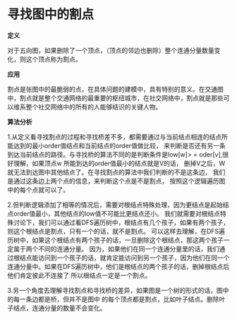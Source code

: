 # 寻找图中的割点

**定义**

对于五向图，如果删除了一个顶点，（顶点的邻边也删除）整个连通分量数量变化，则这个顶点称为割点。

**应用**

割点是张图中的最脆弱的点，在具体问题的建模中，具有特别的意义。在交通图中，割点就是整个交通网络的最重要的枢纽城市，在社交网络中，割点就是那些可以维系整个社交网络中的所有的人能够结识的关键人物。


**算法分析**

1.从定义看寻找割点的过程和寻找桥差不多，都需要通过与当前结点相连的结点所能达到的最小order值结点和当前结点的order值做比较，
来判断是否还有另一条到达当前结点的路径。与寻找桥的算法不同的是判断条件是low[w]> = oder[v],很好理解，如果顶点w 所能到达的order值最小的结点就是V的话，
删掉V之后，W就无法到达图中其他结点了。在寻找割点的算法中我们判断的不是这条边， 我们是通过这条边上两个点的信息，来判断这个点是不是割点，
按照这个逻辑遍历图中的每个点就可以了。

2.但判断逻辑添加了相等的情况后，需要对根结点特殊处理，因为更结点是起始结点order值最小，其他结点的low值不可能比更结点还小。
我们就需要对根结点特殊讨论下，我们可以通过看DFS遍历树中，根结点有几个孩子，如果有两个孩子，则这个根结点是割点，只有一个的话，就不是割点。
可以这样去理解，在DFS遍历树中，如果这个根结点有两个孩子的话，一旦删除这个根结点，那这两个孩子一定属于两个不同的连通分量。
因为，如果他们在同一个连通分量里的话，我们通过根结点能访问到一个孩子的话，就肯定能访问到另一个孩子，因为他们在同一个连通分量中。如果在DFS遍历树中，他们是根结点的两个孩子的话，删掉根结点后他们肯定彼此不连接了
所以根结点一定是一个割点。

3.另一个角度去理解寻找割点和寻找桥的差异，如果图是一个树的形式的话，图中的每一条边都是桥，但并不是图中
的每个顶点都是割点，比如叶子结点。删除叶子结点，连通分量的数量不会变化。